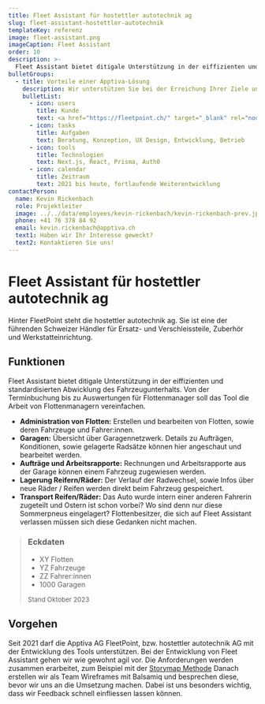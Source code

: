```yaml
---
title: Fleet Assistant für hostettler autotechnik ag
slug: fleet-assistant-hostettler-autotechnik
templateKey: referenz
image: fleet-assistant.png
imageCaption: Fleet Assistant
order: 10
description: >-
  Fleet Assistant bietet ditigale Unterstützung in der eiffizienten und standardisierten Abwicklung des Fahrzeugunterhalts.
bulletGroups:
  - title: Vorteile einer Apptiva-Lösung
    description: Wir unterstützen Sie bei der Erreichung Ihrer Ziele und arbeiten eng und direkt mit Ihnen zusammen.
    bulletList:
      - icon: users
        title: Kunde
        text: <a href="https://fleetpoint.ch/" target="_blank" rel="noopener noreferrer">Fleetpoint<a/><br/><a href="https://www.autotechnik.ch/" target="_blank" rel="noopener noreferrer">hostettler autotechnik ag<a/>
      - icon: tasks
        title: Aufgaben
        text: Beratung, Konzeption, UX Design, Entwicklung, Betrieb
      - icon: tools
        title: Technologien
        text: Next.js, React, Prisma, Auth0
      - icon: calendar
        title: Zeitraum
        text: 2021 bis heute, fortlaufende Weiterentwicklung
contactPerson:
  name: Kevin Rickenbach
  role: Projektleiter
  image: ../../data/employees/kevin-rickenbach/kevin-rickenbach-prev.jpg
  phone: +41 76 378 84 92
  email: kevin.rickenbach@apptiva.ch
  text1: Haben wir Ihr Interesse geweckt?
  text2: Kontaktieren Sie uns!
---
```


# Fleet Assistant für hostettler autotechnik ag

Hinter FleetPoint steht die hostettler autotechnik ag. Sie ist eine der führenden Schweizer Händler für Ersatz- und Verschleissteile, Zuberhör und Werkstatteinrichtung.

## Funktionen

Fleet Assistant bietet ditigale Unterstützung in der eiffizienten und standardisierten Abwicklung des Fahrzeugunterhalts. Von der Terminbuchung bis zu Auswertungen für Flottenmanager soll das Tool die Arbeit von Flottenmanagern vereinfachen.

- **Administration von Flotten:** Erstellen und bearbeiten von Flotten, sowie deren Fahrzeuge und Fahrer:innen.
- **Garagen:** Übersicht über Garagennetzwerk. Details zu Aufträgen, Konditionen, sowie gelagerte Radsätze können hier angeschaut und bearbeitet werden.
- **Aufträge und Arbeitsrapporte:** Rechnungen und Arbeitsrapporte aus der Garage können einem Fahrzeug zugewiesen werden.
- **Lagerung Reifern/Räder:** Der Verlauf der Radwechsel, sowie Infos über neue Räder / Reifen werden direkt beim Fahrzeug gespeichert.
- **Transport Reifen/Räder:** Das Auto wurde intern einer anderen Fahrerin zugeteilt und Ostern ist schon vorbei? Wo sind denn nur diese Sommerpneus eingelagert? Flottenbesitzer, die sich auf Fleet Assistant verlassen müssen sich diese Gedanken nicht machen.

###

> ### Eckdaten
>
> - XY Flotten
> - YZ Fahrzeuge
> - ZZ Fahrer:innen
> - 1000 Garagen
>
> <p style="font-size:small">Stand Oktober 2023</p>

## Vorgehen

Seit 2021 darf die Apptiva AG FleetPoint, bzw. hostettler autotechnik AG mit der Entwicklung des Tools unterstützen. Bei der Entwicklung von Fleet Assistant gehen wir wie gewohnt agil vor. Die Anforderungen werden zusammen erarbeitet, zum Beispiel mit der [Storymap Methode](https://apptiva.ch/mehr-ueberblick-mit-storymap/) Danach erstellen wir als Team Wireframes mit Balsamiq und besprechen diese, bevor wir uns an die Umsetzung machen. Dabei ist uns besonders wichtig, dass wir Feedback schnell einfliessen lassen können.
